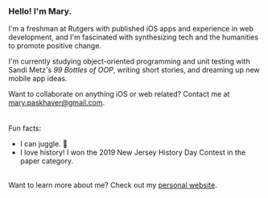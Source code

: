 ### Hello! I'm Mary.

I'm a freshman at Rutgers with published iOS apps and experience in web development, and I'm fascinated with synthesizing tech and the humanities to promote positive change.

I'm currently studying object-oriented programming and unit testing with Sandi Metz's _99 Bottles of OOP_, writing short stories, and dreaming up new mobile app ideas. 

Want to collaborate on anything iOS or web related? Contact me at mary.paskhaver@gmail.com.
\
\
\
Fun facts: 
- I can juggle. 🤹  
- I love history! I won the 2019 New Jersey History Day Contest in the paper category.  
    
  
   
\
Want to learn more about me? Check out my [personal website](https://marypaskhaver.github.io/).
